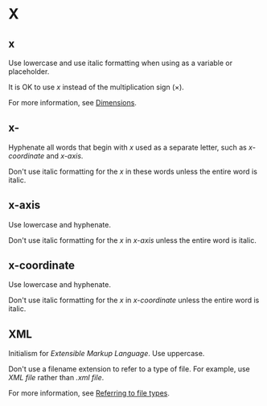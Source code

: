 # X

## x

Use lowercase and use italic formatting when using as a variable or placeholder.

It is OK to use *x* instead of the multiplication sign (×).

For more information, see [Dimensions](https://make.wordpress.org/docs/style-guide/formatting/numbers/#dimensions).

## x-

Hyphenate all words that begin with *x* used as a separate letter, such as *x-coordinate* and *x-axis*.

Don't use italic formatting for the *x* in these words unless the entire word is italic.

## x-axis

Use lowercase and hyphenate.

Don't use italic formatting for the *x* in *x-axis* unless the entire word is italic.

## x-coordinate

Use lowercase and hyphenate.

Don't use italic formatting for the *x* in *x-coordinate* unless the entire word is italic.

## XML

Initialism for *Extensible Markup Language*. Use uppercase.

Don't use a filename extension to refer to a type of file. For example, use *XML file* rather than *.xml file*.

For more information, see [Referring to file types](https://make.wordpress.org/docs/style-guide/formatting/filenames/#referring-to-file-types).
